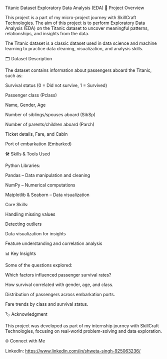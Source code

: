 Titanic Dataset Exploratory Data Analysis (EDA)
📌 Project Overview

This project is a part of my micro-project journey with SkillCraft Technologies.
The aim of this project is to perform Exploratory Data Analysis (EDA) on the Titanic dataset to uncover meaningful patterns, relationships, and insights from the data.

The Titanic dataset is a classic dataset used in data science and machine learning to practice data cleaning, visualization, and analysis skills.

🗂 Dataset Description

The dataset contains information about passengers aboard the Titanic, such as:

Survival status (0 = Did not survive, 1 = Survived)

Passenger class (Pclass)

Name, Gender, Age

Number of siblings/spouses aboard (SibSp)

Number of parents/children aboard (Parch)

Ticket details, Fare, and Cabin

Port of embarkation (Embarked)

🛠 Skills & Tools Used

Python Libraries:

Pandas – Data manipulation and cleaning

NumPy – Numerical computations

Matplotlib & Seaborn – Data visualization

Core Skills:

Handling missing values

Detecting outliers

Data visualization for insights

Feature understanding and correlation analysis

📊 Key Insights

Some of the questions explored:

Which factors influenced passenger survival rates?

How survival correlated with gender, age, and class.

Distribution of passengers across embarkation ports.

Fare trends by class and survival status.

🏷 Acknowledgment

This project was developed as part of my internship journey with SkillCraft Technologies, focusing on real-world problem-solving and data exploration.

🌐 Connect with Me

LinkedIn: https://www.linkedin.com/in/shweta-singh-925063236/
